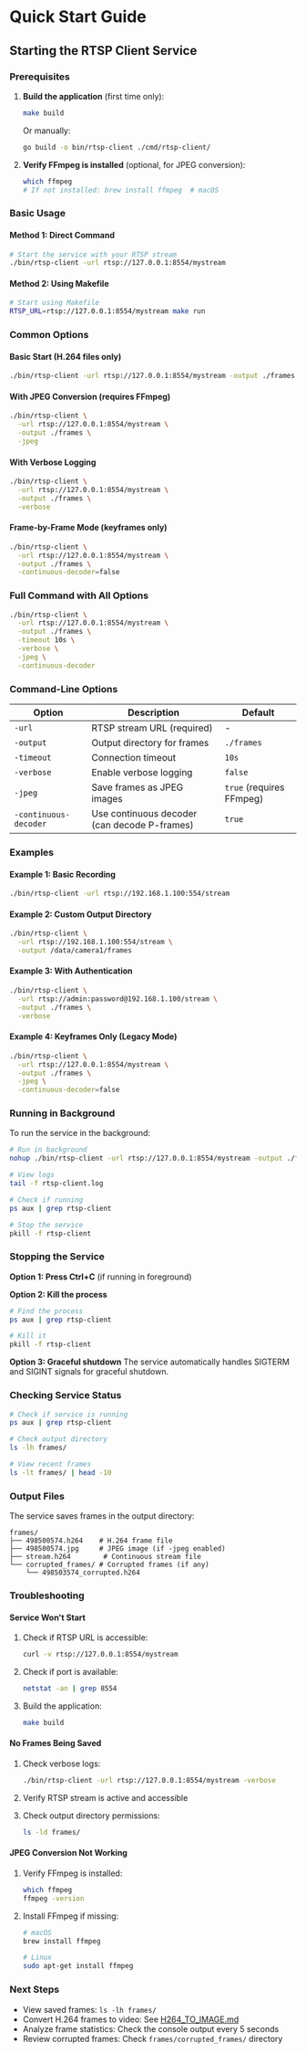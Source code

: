 # Quick Start Guide

## Starting the RTSP Client Service

### Prerequisites

1. **Build the application** (first time only):
   ```bash
   make build
   ```

   Or manually:
   ```bash
   go build -o bin/rtsp-client ./cmd/rtsp-client/
   ```

2. **Verify FFmpeg is installed** (optional, for JPEG conversion):
   ```bash
   which ffmpeg
   # If not installed: brew install ffmpeg  # macOS
   ```

### Basic Usage

#### Method 1: Direct Command

```bash
# Start the service with your RTSP stream
./bin/rtsp-client -url rtsp://127.0.0.1:8554/mystream
```

#### Method 2: Using Makefile

```bash
# Start using Makefile
RTSP_URL=rtsp://127.0.0.1:8554/mystream make run
```

### Common Options

#### Basic Start (H.264 files only)
```bash
./bin/rtsp-client -url rtsp://127.0.0.1:8554/mystream -output ./frames
```

#### With JPEG Conversion (requires FFmpeg)
```bash
./bin/rtsp-client \
  -url rtsp://127.0.0.1:8554/mystream \
  -output ./frames \
  -jpeg
```

#### With Verbose Logging
```bash
./bin/rtsp-client \
  -url rtsp://127.0.0.1:8554/mystream \
  -output ./frames \
  -verbose
```

#### Frame-by-Frame Mode (keyframes only)
```bash
./bin/rtsp-client \
  -url rtsp://127.0.0.1:8554/mystream \
  -output ./frames \
  -continuous-decoder=false
```

### Full Command with All Options

```bash
./bin/rtsp-client \
  -url rtsp://127.0.0.1:8554/mystream \
  -output ./frames \
  -timeout 10s \
  -verbose \
  -jpeg \
  -continuous-decoder
```

### Command-Line Options

| Option | Description | Default |
|--------|-------------|---------|
| `-url` | RTSP stream URL (required) | - |
| `-output` | Output directory for frames | `./frames` |
| `-timeout` | Connection timeout | `10s` |
| `-verbose` | Enable verbose logging | `false` |
| `-jpeg` | Save frames as JPEG images | `true` (requires FFmpeg) |
| `-continuous-decoder` | Use continuous decoder (can decode P-frames) | `true` |

### Examples

#### Example 1: Basic Recording
```bash
./bin/rtsp-client -url rtsp://192.168.1.100:554/stream
```

#### Example 2: Custom Output Directory
```bash
./bin/rtsp-client \
  -url rtsp://192.168.1.100:554/stream \
  -output /data/camera1/frames
```

#### Example 3: With Authentication
```bash
./bin/rtsp-client \
  -url rtsp://admin:password@192.168.1.100/stream \
  -output ./frames \
  -verbose
```

#### Example 4: Keyframes Only (Legacy Mode)
```bash
./bin/rtsp-client \
  -url rtsp://127.0.0.1:8554/mystream \
  -output ./frames \
  -jpeg \
  -continuous-decoder=false
```

### Running in Background

To run the service in the background:

```bash
# Run in background
nohup ./bin/rtsp-client -url rtsp://127.0.0.1:8554/mystream -output ./frames > rtsp-client.log 2>&1 &

# View logs
tail -f rtsp-client.log

# Check if running
ps aux | grep rtsp-client

# Stop the service
pkill -f rtsp-client
```

### Stopping the Service

**Option 1: Press Ctrl+C** (if running in foreground)

**Option 2: Kill the process**
```bash
# Find the process
ps aux | grep rtsp-client

# Kill it
pkill -f rtsp-client
```

**Option 3: Graceful shutdown**
The service automatically handles SIGTERM and SIGINT signals for graceful shutdown.

### Checking Service Status

```bash
# Check if service is running
ps aux | grep rtsp-client

# Check output directory
ls -lh frames/

# View recent frames
ls -lt frames/ | head -10
```

### Output Files

The service saves frames in the output directory:

```
frames/
├── 498500574.h264    # H.264 frame file
├── 498500574.jpg     # JPEG image (if -jpeg enabled)
├── stream.h264        # Continuous stream file
└── corrupted_frames/ # Corrupted frames (if any)
    └── 498503574_corrupted.h264
```

### Troubleshooting

#### Service Won't Start
1. Check if RTSP URL is accessible:
   ```bash
   curl -v rtsp://127.0.0.1:8554/mystream
   ```

2. Check if port is available:
   ```bash
   netstat -an | grep 8554
   ```

3. Build the application:
   ```bash
   make build
   ```

#### No Frames Being Saved
1. Check verbose logs:
   ```bash
   ./bin/rtsp-client -url rtsp://127.0.0.1:8554/mystream -verbose
   ```

2. Verify RTSP stream is active and accessible

3. Check output directory permissions:
   ```bash
   ls -ld frames/
   ```

#### JPEG Conversion Not Working
1. Verify FFmpeg is installed:
   ```bash
   which ffmpeg
   ffmpeg -version
   ```

2. Install FFmpeg if missing:
   ```bash
   # macOS
   brew install ffmpeg
   
   # Linux
   sudo apt-get install ffmpeg
   ```

### Next Steps

- View saved frames: `ls -lh frames/`
- Convert H.264 frames to video: See [H264_TO_IMAGE.md](H264_TO_IMAGE.md)
- Analyze frame statistics: Check the console output every 5 seconds
- Review corrupted frames: Check `frames/corrupted_frames/` directory

